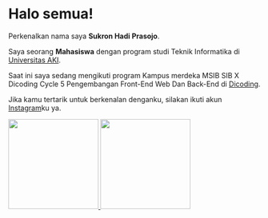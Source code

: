 # Halo semua! 

Perkenalkan nama saya **Sukron Hadi Prasojo**.  

Saya seorang **Mahasiswa** dengan program studi Teknik Informatika  di [Universitas AKI](https://www.unaki.ac.id/).  

Saat ini saya sedang mengikuti program Kampus merdeka MSIB SIB X Dicoding Cycle 5 Pengembangan Front-End Web Dan Back-End di [Dicoding](https://www.dicoding.com/).  

Jika kamu tertarik untuk berkenalan denganku, silakan ikuti akun [Instagram](https://www.instagram.com/sukron_hdp/)ku ya.

<p align="left">
<a href="https://github.com/Sukronhdp">
  <img height="180em" src="https://github-readme-stats-eight-theta.vercel.app/api?username=Sukronhdp&show_icons=true&theme=algolia&include_all_commits=true&count_private=true"/>
  <img height="180em" src="https://github-readme-stats-eight-theta.vercel.app/api/top-langs/?username=Sukronhdp&layout=compact&langs_count=8&theme=algolia"/>
</a>
</p>
